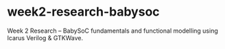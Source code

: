 # week2-research-babysoc
Week 2 Research – BabySoC fundamentals and functional modelling using Icarus Verilog &amp; GTKWave.
